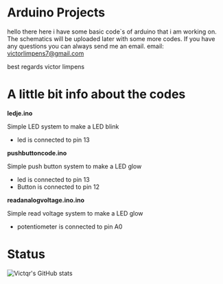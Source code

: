 #  Arduino Projects

hello there here i have some basic code`s of arduino that i am working on. 
The schematics will be uploaded later with some more codes.
If you have any questions you can always send me an email.
email: victorlimpens7@gmail.com

best regards victor limpens

# A little bit info about the codes

__ledje.ino__

Simple LED system to make a LED blink
- led is connected to pin 13

__pushbuttoncode.ino__

Simple push button system to make a LED glow     
 - led is connected to pin 13                
 - Button is connected to pin 12               

__readanalogvoltage.ino.ino__

Simple read voltage system to make a LED glow
 - potentiometer is connected to pin A0


# Status
![Victqr's GitHub stats](https://github-readme-stats.vercel.app/api?username=Victqr&show_icons=true&theme=gotham)

